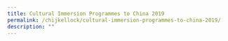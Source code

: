 ```yaml
---
title: Cultural Immersion Programmes to China 2019
permalink: /chijkellock/cultural-immersion-programmes-to-china-2019/
description: ""
---
```

